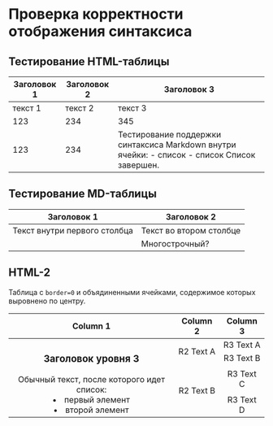 # Проверка корректности отображения синтаксиса

## Тестирование HTML-таблицы

<table class="resume">
    <thead>
        <tr>
            <th>Заголовок 1</th>
            <th>Заголовок 2</th>
            <th>Заголовок 3</th>
        </tr>
    </thead>
	<tbody>
		<tr>
			<td>текст 1</td>
			<td>текст 2</td>
			<td>текст 3</td>
		</tr>
		<tr>
			<td>123</td>
			<td>234</td>
			<td>345</td>
		</tr>
		<tr>
			<td>123</td>
			<td>234</td>
			<td>
            Тестирование поддержки синтаксиса Markdown внутри ячейки:
            - список
            - список
            Список завершен.
            </td>
		</tr>
	</tbody>
</table>

## Тестирование MD-таблицы

| Заголовок 1 | Заголовок 2 |
| ----------- | ----------- |
| Текст внутри первого столбца | Текст во втором столбце |
|                              | Многострочный?            |


## HTML-2

Таблица с `border=0` и объядиненными ячейками, содержимое которых выровнено по центру.

<table border=0>
    <thead>
        <tr>
            <th>Column 1</th>
            <th>Column 2</th>
            <th>Column 3</th>
        </tr>
    </thead>
    <tbody>
        <tr>
            <td rowspan=4 align="center"><h3>Заголовок уровня 3</h3>Обычный текст, после которого идет список:<li>первый элемент</li><li>второй элемент</li></td>
            <td rowspan=2 align="center">R2 Text A</td>
            <td align="center">R3 Text A</td>
        </tr>
        <tr>
            <td align="center">R3 Text B</td>
        </tr>
        <tr>
            <td rowspan=2 align="center">R2 Text B</td>
            <td align="center">R3 Text C</td>
        </tr>
        <tr>
            <td align="center">R3 Text D</td>
        </tr>
    </tbody>
</table>
